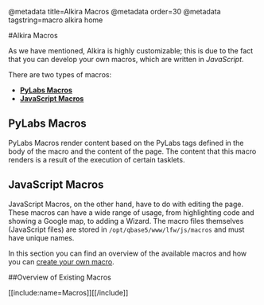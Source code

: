 @metadata title=Alkira Macros
@metadata order=30
@metadata tagstring=macro alkira home

[howto]: #/alkiradocs/Macros_HOWTO
[pylabs]: #/alkiradocs/MacrosPylabs
[js]: #/alkiradocs/MacrosJavascript

#Alkira Macros

As we have mentioned, Alkira is highly customizable; this is due to the fact that you can develop your own macros, which are written in _JavaScript_.

There are two types of macros:

* __[PyLabs Macros][pylabs]__
* __[JavaScript Macros][js]__

## PyLabs Macros
PyLabs Macros render content based on the PyLabs tags defined in the body of the macro and the content of the page.
The content that this macro renders is a result of the execution of certain tasklets. 


## JavaScript Macros
JavaScript Macros, on the other hand, have to do with editing the page. These macros can have a wide range of usage, from highlighting code and showing a Google map, to adding a Wizard.
The macro files themselves (JavaScript files) are stored in `/opt/qbase5/www/lfw/js/macros` and must have unique names.

In this section you can find an overview of the available macros and how you can [create your own macro][howto].

##Overview of Existing Macros

[[include:name=Macros]][[/include]]